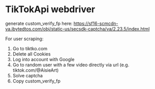 # TikTokApi webdriver

generate custom_verify_fp here: https://sf16-scmcdn-va.ibytedtos.com/obj/static-us/secsdk-captcha/va/2.23.5/index.html

For user scraping:
1. Go to tiktko.com
2. Delete all Cookies
3. Log into account with Google
4. Go to random user with a few video directly via url (e.g. tiktok.com/@AisieArt)
5. Solve captcha
6. Copy custom_verify_fp
